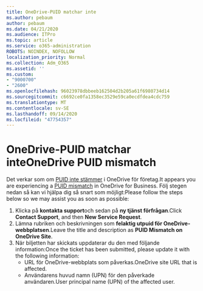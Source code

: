```yaml
---
title: OneDrive-PUID matchar inte
ms.author: pebaum
author: pebaum
ms.date: 04/21/2020
ms.audience: ITPro
ms.topic: article
ms.service: o365-administration
ROBOTS: NOINDEX, NOFOLLOW
localization_priority: Normal
ms.collection: Adm_O365
ms.assetid: ''
ms.custom:
- "9000700"
- "2600"
ms.openlocfilehash: 96023978dbbeeb162504d2b205a61f6980734d14
ms.sourcegitcommit: c6692ce0fa1358ec3529e59ca0ecdfdea4cdc759
ms.translationtype: MT
ms.contentlocale: sv-SE
ms.lasthandoff: 09/14/2020
ms.locfileid: "47754357"
---
```

# <a name="onedrive-puid-mismatch"></a><span data-ttu-id="6c87e-102">OneDrive-PUID matchar inte</span><span class="sxs-lookup"><span data-stu-id="6c87e-102">OneDrive PUID mismatch</span></span>
<span data-ttu-id="6c87e-103">Det verkar som om [PUID inte stämmer](https://docs.microsoft.com/sharepoint/support/administration/access-denied-or-need-permission-error-sharepoint-online-or-onedrive-for-business#when-accessing-a-onedrive-site) i OneDrive för företag.</span><span class="sxs-lookup"><span data-stu-id="6c87e-103">It appears you are experiencing a [PUID mismatch](https://docs.microsoft.com/sharepoint/support/administration/access-denied-or-need-permission-error-sharepoint-online-or-onedrive-for-business#when-accessing-a-onedrive-site) in OneDrive for Business.</span></span> <span data-ttu-id="6c87e-104">Följ stegen nedan så kan vi hjälpa dig så snart som möjligt:</span><span class="sxs-lookup"><span data-stu-id="6c87e-104">Please follow the steps below so we may assist you as soon as possible:</span></span>

1. <span data-ttu-id="6c87e-105">Klicka på **kontakta support**och sedan på **ny tjänst förfrågan**.</span><span class="sxs-lookup"><span data-stu-id="6c87e-105">Click **Contact Support**, and then **New Service Request**.</span></span>
2. <span data-ttu-id="6c87e-106">Lämna rubriken och beskrivningen som **felaktig utpuid för OneDrive-webbplatsen**.</span><span class="sxs-lookup"><span data-stu-id="6c87e-106">Leave the title and description as **PUID Mismatch on OneDrive Site**.</span></span>
3. <span data-ttu-id="6c87e-107">När biljetten har skickats uppdaterar du den med följande information:</span><span class="sxs-lookup"><span data-stu-id="6c87e-107">Once the ticket has been submitted, please update it with the following information:</span></span>
    - <span data-ttu-id="6c87e-108">URL för OneDrive-webbplats som påverkas.</span><span class="sxs-lookup"><span data-stu-id="6c87e-108">OneDrive site URL that is affected.</span></span>
    - <span data-ttu-id="6c87e-109">Användarens huvud namn (UPN) för den påverkade användaren.</span><span class="sxs-lookup"><span data-stu-id="6c87e-109">User principal name (UPN) of the affected user.</span></span>



